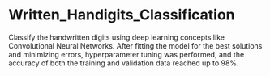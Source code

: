 # Written_Handigits_Classification
Classify the handwritten digits using deep learning concepts like Convolutional Neural Networks. After fitting the model for the best solutions and minimizing errors, hyperparameter tuning was performed, and the accuracy of both the training and validation data reached up to 98%.
